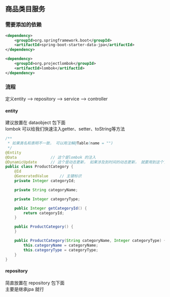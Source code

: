 ## 商品类目服务

### 需要添加的依赖
```xml
<dependency>
    <groupId>org.springframework.boot</groupId>
    <artifactId>spring-boot-starter-data-jpa</artifactId>
</dependency>

<dependency>
    <groupId>org.projectlombok</groupId>
    <artifactId>lombok</artifactId>
</dependency>
```


### 流程
定义entity -->  repository  -->  service  -->  controller

#### entity 
建议放置在 dataobject 包下面                    
lombok 可以给我们快速注入getter、setter、toString等方法                                                  
```java
/**
 * 如果类名和表明不一致， 可以用注解@Table(name = "")
 */
@Entity             
@Data               // 这个是lombok 的注入
@DynamicUpdate      // 这个是动态更新， 如果涉及到时间的动态更新， 就要用到这个了 
public class ProductCategory {
    @Id                 
    @GeneratedValue     // 主键标识
    private Integer categoryId;

    private String categoryName;

    private Integer categoryType;

    public Integer getCategoryId() {
        return categoryId;
    }

    public ProductCategory() {
    }

    public ProductCategory(String categoryName, Integer categoryType) {
        this.categoryName = categoryName;
        this.categoryType = categoryType;
    }
}
```


#### repository
简直放置在 repository 包下面                            
主要是继承jpa 就行                             
```java

```